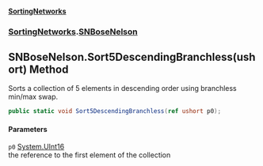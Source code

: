 #### [SortingNetworks](./index.md 'index')
### [SortingNetworks](./SortingNetworks.md 'SortingNetworks').[SNBoseNelson](./SortingNetworks-SNBoseNelson.md 'SortingNetworks.SNBoseNelson')
## SNBoseNelson.Sort5DescendingBranchless(ushort) Method
Sorts a collection of 5 elements in descending order using branchless min/max swap.  
```csharp
public static void Sort5DescendingBranchless(ref ushort p0);
```
#### Parameters
<a name='SortingNetworks-SNBoseNelson-Sort5DescendingBranchless(ushort)-p0'></a>
`p0` [System.UInt16](https://docs.microsoft.com/en-us/dotnet/api/System.UInt16 'System.UInt16')  
the reference to the first element of the collection  
  
